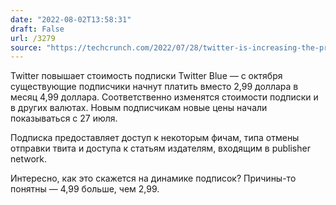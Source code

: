```yaml
---
date: "2022-08-02T13:58:31"
draft: False
url: /3279
source: "https://techcrunch.com/2022/07/28/twitter-is-increasing-the-price-of-twitter-blue-from-2-99-to-4-99-per-month/"
---
```


Twitter повышает стоимость подписки Twitter Blue — с октября существующие подписчики начнут платить вместо 2,99 доллара в месяц 4,99 доллара. Соответственно изменятся стоимости подписки и в других валютах. Новым подписчикам новые цены начали показываться с 27 июля.

Подписка предоставляет доступ к некоторым фичам, типа отмены отправки твита и доступа к статьям издателям, входящим в publisher network. 

Интересно, как это скажется на динамике подписок? Причины-то понятны — 4,99 больше, чем 2,99.
